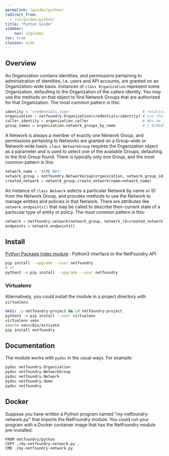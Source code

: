 ```yaml
---
permalink: /guides/python/
redirect_from:
  - /v2/guides/python/
title: "Python Guide"
sidebar:
    nav: v2guides
toc: true
classes: wide
---
```


## Overview

An Organization contains identities, and permissions pertaining to administration of identities, i.e. users and API accounts, are granted on an Organization-wide basis. Instances of `class Organization` represent some Organization, defaulting to the Organization of the callers identity. You may use the methods on that object to find Network Groups that are authorized for that Organization. The most common pattern is this:

```python
identity = 'credentials.json'                                # relative to PWD or in ~/.netfoundry or /netfoundry
organization = netfoundry.Organization(credentials=identity) # use the calling identity's organization
caller_identity = organization.caller                        # Who am I?
group_names = organization.network_groups_by_name            # {'ACMEGROUP': 'e7688733-a3ae-4ce5-821a-055247baa09e'}
```

A Network is always a member of exactly one Network Group, and permissions pertaining to Networks are granted on a Group-wide or Network-wide basis. `class NetworkGroup` requires the Organization object as a parameter and is used to select one of the available Groups, defaulting to the first Group found. There is typically only one Group, and the most common pattern is this:

```python
network_name = 'ACME Net'
network_group = netfoundry.NetworkGroup(organization, network_group_id=group_names['ACMEGROUP'])  # use Group as Organization
created_network = network_group.create_network(name=network_name)
```

An instance of `class Network` selects a particular Network by name or ID from the Network Group, and provides methods to use the Network to manage entities and policies in that Network. There are attributes like `network.endpoints()` that may be called to describe then-current state of a particular type of entity or policy. The most common pattern is this:

```python
network = netfoundry.network(network_group, network_id=created_network['id'])
endpoints = network.endpoints()
```

## Install

[Python Package Index module](https://pypi.org/project/netfoundry/)
: Python3 interface to the NetFoundry API

```bash
pip install --upgrade --user netfoundry
# or
python3 -m pip install --upgrade --user netfoundry
```

### Virtualenv

Alternatively, you could install the module in a project directory with `virtualenv`.

```bash
mkdir -p netfoundry-project && cd netfoundry-project
python3 -m pip install --user virtualenv
virtualenv venv
source venv/bin/activate
pip install netfoundry
```

## Documentation

The module works with `pydoc` in the usual ways. For example:

```bash
pydoc netfoundry.Organization
pydoc netfoundry.NetworkGroup
pydoc netfoundry.Network
pydoc netfoundry.demo
pydoc netfoundry
```

## Docker

Suppose you have written a Python program named "my-netfoundry-network.py" that imports the NetFoundry module. You could run your program with a Docker container image that has the NetFoundry module pre-installed.

```docker
FROM netfoundry/python
COPY ./my-netfoundry-network.py .
CMD ./my-netfoundry-network.py
```
